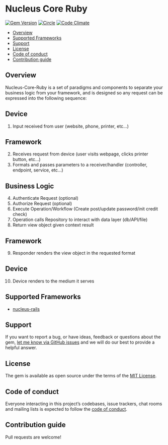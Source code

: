 # Nucleus Core Ruby

[![Gem Version](https://badge.fury.io/rb/nucleus-core.svg)](https://rubygems.org/gems/nucleus-core)
[![Circle](https://circleci.com/gh/dodgerogers/nucleus-core-ruby/tree/main.svg?style=shield)](https://app.circleci.com/pipelines/github/dodgerogers/nucleus-core-ruby?branch=main)
[![Code Climate](https://codeclimate.com/github/dodgerogers/nucleus-core/badges/gpa.svg)](https://codeclimate.com/github/dodgerogers/nucleus-core)

- [Overview](#overview)
- [Supported Frameworks](#supported-frameworks)
- [Support](#support)
- [License](#license)
- [Code of conduct](#code-of-conduct)
- [Contribution guide](#contribution-guide)

## Overview

Nucleus-Core-Ruby is a set of paradigms and components to separate your business logic from your framework, and is designed so any request can be expressed into the following sequence:

**Device**
-----------------------------------------------------------------------------------
1. Input received from user (website, phone, printer, etc...)

**Framework**
-----------------------------------------------------------------------------------
2. Receives request from device (user visits webpage, clicks printer button, etc...)
3. Formats and passes parameters to a receiver/handler (controller, endpoint, service, etc...)

**Business Logic**
-----------------------------------------------------------------------------------
4. Authenticate Request (optional)
5. Authorize Request (optional)
6. Execute Operation/Workflow (Create post/update password/init credit check)
7. Operation calls Repository to interact with data layer (db/API/file)
8. Return view object given context result

**Framework**
-----------------------------------------------------------------------------------
9. Responder renders the view object in the requested format

**Device**
-----------------------------------------------------------------------------------
10. Device renders to the medium it serves

## Supported Frameworks

- [nucleus-rails](https://rubygems.org/gems/nucleus-rails)

## Support

If you want to report a bug, or have ideas, feedback or questions about the gem, [let me know via GitHub issues](https://github.com/dodgerogers/nucleus_core/issues/new) and we will do our best to provide a helpful answer.

## License

The gem is available as open source under the terms of the [MIT License](LICENSE.txt).

## Code of conduct

Everyone interacting in this project’s codebases, issue trackers, chat rooms and mailing lists is expected to follow the [code of conduct](CODE_OF_CONDUCT.md).

## Contribution guide

Pull requests are welcome!
